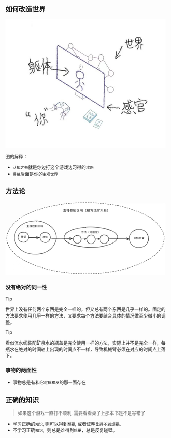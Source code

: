 ## 如何改造世界

<img src="../images/feelings.jpg" width="900">

图的解释：

- `认知之书`就是你边打这个游戏边习得的`攻略`
- `屏幕`后面是你的`主观世界`

## 方法论

<img src="../images/method.jpg" width="900">

### 没有绝对的同一性

> [!TIP]
> 世界上没有任何两个东西是完全一样的，但又总有两个东西是几乎一样的。固定的方法要求使用几乎一样的方法，又要求每个方法要结合具体的情况做至少微小的调整。

> [!TIP]
> 看似流水线装配矿泉水的瓶盖是完全使用一样的方法，实际上并不是完全一样，每瓶水在绝对的时间轴上出现的时间点不一样，导致机械臂必须在对应的时间点上落下。

### 事物的两面性

- 事物总是有和它`逻辑相反`的那一面存在

## 正确的知识

> 如果这个游戏一直打不顺利, 需要看看桌子上那本书是不是写错了

- 学习正确的`知识`, 则可以得到`想要`, 或者证明出`得不到想要`。
- 不学习正确`知识`，则总是难得到`想要`，总是反复碰壁。
